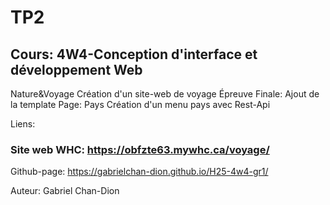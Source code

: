 # TP2
## Cours: 4W4-Conception d'interface et développement Web
Nature&Voyage
Création d'un site-web de voyage
Épreuve Finale:
Ajout de la template Page: Pays
Création d'un menu pays avec Rest-Api


Liens:

### Site web WHC: https://obfzte63.mywhc.ca/voyage/
Github-page: https://gabrielchan-dion.github.io/H25-4w4-gr1/

Auteur: Gabriel Chan-Dion

